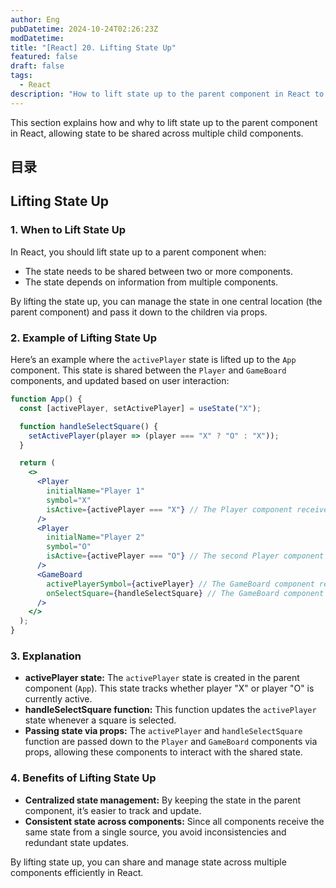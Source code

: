 ```yaml
---
author: Eng
pubDatetime: 2024-10-24T02:26:23Z
modDatetime:
title: "[React] 20. Lifting State Up"
featured: false
draft: false
tags:
  - React
description: "How to lift state up to the parent component in React to share state between child components."
---
```


This section explains how and why to lift state up to the parent component in React, allowing state to be shared across multiple child components.

## 目录

## Lifting State Up

### 1. When to Lift State Up

In React, you should lift state up to a parent component when:

- The state needs to be shared between two or more components.
- The state depends on information from multiple components.

By lifting the state up, you can manage the state in one central location (the parent component) and pass it down to the children via props.

### 2. Example of Lifting State Up

Here’s an example where the `activePlayer` state is lifted up to the `App` component. This state is shared between the `Player` and `GameBoard` components, and updated based on user interaction:

```jsx
function App() {
  const [activePlayer, setActivePlayer] = useState("X");

  function handleSelectSquare() {
    setActivePlayer(player => (player === "X" ? "O" : "X"));
  }

  return (
    <>
      <Player
        initialName="Player 1"
        symbol="X"
        isActive={activePlayer === "X"} // The Player component receives the active state
      />
      <Player
        initialName="Player 2"
        symbol="O"
        isActive={activePlayer === "O"} // The second Player component receives the active state
      />
      <GameBoard
        activePlayerSymbol={activePlayer} // The GameBoard component receives the active player symbol
        onSelectSquare={handleSelectSquare} // The GameBoard component handles player selection
      />
    </>
  );
}
```

### 3. Explanation

- **activePlayer state:** The `activePlayer` state is created in the parent component (`App`). This state tracks whether player "X" or player "O" is currently active.
- **handleSelectSquare function:** This function updates the `activePlayer` state whenever a square is selected.
- **Passing state via props:** The `activePlayer` and `handleSelectSquare` function are passed down to the `Player` and `GameBoard` components via props, allowing these components to interact with the shared state.

### 4. Benefits of Lifting State Up

- **Centralized state management:** By keeping the state in the parent component, it’s easier to track and update.
- **Consistent state across components:** Since all components receive the same state from a single source, you avoid inconsistencies and redundant state updates.

By lifting state up, you can share and manage state across multiple components efficiently in React.
